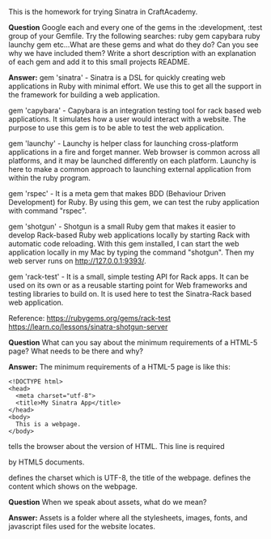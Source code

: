 This is the homework for trying Sinatra in CraftAcademy.

**Question**
Google each and every one of the gems in the :development, :test group of your Gemfile. Try the following searches:
ruby gem capybara
ruby launchy gem
etc...What are these gems and what do they do? Can you see why we have included them?
Write a short description with an explanation of each gem and add it to this small
projects README.

**Answer:**
gem 'sinatra' - Sinatra is a DSL for quickly creating web applications in Ruby with minimal effort.
We use this to get all the support in the framework for building a web application.

gem 'capybara' - Capybara is an integration testing tool for rack based web applications.
It simulates how a user would interact with a website. The purpose to use this gem is to be able
to test the web application.

gem 'launchy' - Launchy is helper class for launching cross-platform applications in a fire and forget manner.
Web browser is common across all platforms, and it may be launched differently on each platform.
Launchy is here to make a common approach to launching external application from within
the ruby program.

gem 'rspec' - It is a meta gem that makes BDD (Behaviour Driven Development) for Ruby.
By using this gem, we can test the ruby application with command "rspec".

gem 'shotgun' - Shotgun is a small Ruby gem that makes it easier to develop Rack-based
Ruby web applications locally by starting Rack with automatic code reloading.
With this gem installed, I can start the web application locally in my Mac by typing the
command "shotgun". Then my web server runs on http://127.0.0.1:9393/.

gem 'rack-test' - It is a small, simple testing API for Rack apps.
It can be used on its own or as a reusable starting point for Web frameworks and
testing libraries to build on. It is used here to test the Sinatra-Rack based web application.

Reference: https://rubygems.org/gems/rack-test
           https://learn.co/lessons/sinatra-shotgun-server

**Question**
What can you say about the minimum requirements of a HTML-5 page? What needs
to be there and why?

**Answer:**
The minimum requirements of a HTML-5 page is like this:
```
<!DOCTYPE html>
<head>
  <meta charset="utf-8">
  <title>My Sinatra App</title>
</head>
<body>
  This is a webpage.
</body>
```
<!DOCTYPE html> tells the browser about the version of HTML. This line is required
by HTML5 documents.
<head></head> defines the charset which is UTF-8, the title of the webpage.
<body></body> defines the content which shows on the webpage.

**Question**
When we speak about assets, what do we mean?

**Answer:**
Assets is a folder where all the stylesheets, images, fonts, and javascript files
used for the website locates.
